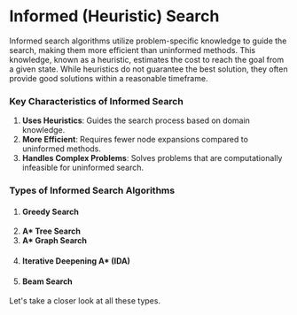 # Informed (Heuristic) Search

Informed search algorithms utilize problem-specific knowledge to guide the search, making them more efficient than uninformed methods. This knowledge, known as a heuristic, estimates the cost to reach the goal from a given state. While heuristics do not guarantee the best solution, they often provide good solutions within a reasonable timeframe.

### Key Characteristics of Informed Search

1. **Uses Heuristics**: Guides the search process based on domain knowledge.
2. **More Efficient**: Requires fewer node expansions compared to uninformed methods.
3. **Handles Complex Problems**: Solves problems that are computationally infeasible for uninformed search.

### Types of Informed Search Algorithms

1. #### Greedy Search
2. **A\* Tree Search**
3. **A\* Graph Search**
4. #### Iterative Deepening A\* (IDA)
5. #### Beam Search

Let's take a closer look at all these types.

